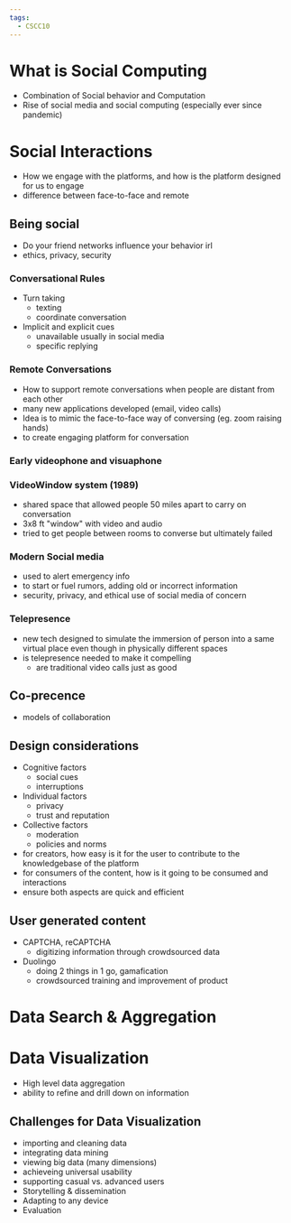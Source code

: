 ```yaml
---
tags:
  - CSCC10
---
```

# What is Social Computing
- Combination of Social behavior and Computation
- Rise of social media and social computing (especially ever since pandemic)
# Social Interactions
- How we engage with the platforms, and how is the platform designed for us to engage
- difference between face-to-face and remote
## Being social
- Do your friend networks influence your behavior irl
- ethics, privacy, security
### Conversational Rules
- Turn taking
	- texting
	- coordinate conversation
- Implicit and explicit cues
	- unavailable usually in social media
	- specific replying
### Remote Conversations
- How to support remote conversations when people are distant from each other
- many new applications developed (email, video calls)
- Idea is to mimic the face-to-face way of conversing (eg. zoom raising hands)
- to create engaging platform for conversation
### Early videophone and visuaphone
### VideoWindow system (1989)
- shared space that allowed people 50 miles apart to carry on conversation
- 3x8 ft "window" with video and audio
- tried to get people between rooms to converse but ultimately failed
### Modern Social media
- used to alert emergency info
- to start or fuel rumors, adding old or incorrect information
- security, privacy, and ethical use of social media of concern
### Telepresence
- new tech designed to simulate the immersion of person into a same virtual place even though in physically different spaces
- is telepresence needed to make it compelling
	- are traditional video calls just as good
## Co-precence
- models of collaboration
## Design considerations

- Cognitive factors
	- social cues
	- interruptions
- Individual factors
	- privacy
	- trust and reputation
- Collective factors
	- moderation
	- policies and norms
- for creators, how easy is it for the user to contribute to the knowledgebase of the platform
- for consumers of the content, how is it going to be consumed and interactions
- ensure both aspects are quick and efficient
## User generated content
- CAPTCHA, reCAPTCHA
	- digitizing information through crowdsourced data
- Duolingo
	- doing 2 things in 1 go, gamafication
	- crowdsourced training and improvement of product
# Data Search & Aggregation
# Data Visualization
- High level data aggregation
- ability to refine and drill down on information
## Challenges for Data Visualization
- importing and cleaning data
- integrating data mining
- viewing big data (many dimensions)
- achieveing universal usability 
- supporting casual vs. advanced users
- Storytelling & dissemination
- Adapting to any device
- Evaluation